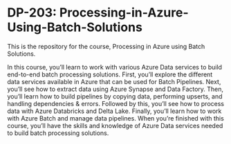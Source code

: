 # DP-203: Processing-in-Azure-Using-Batch-Solutions

This is the repository for the course, Processing in Azure using Batch Solutions.

In this course, you’ll learn to work with various Azure Data services to build end-to-end batch processing solutions. First, you’ll explore the different data services available in Azure that can be used for Batch Pipelines. Next, you’ll see how to extract data using Azure Synapse and Data Factory. Then, you’ll learn how to build pipelines by copying data, performing upserts, and handling dependencies & errors. Followed by this, you’ll see how to process data with Azure Databricks and Delta Lake. Finally, you’ll learn how to work with Azure Batch and manage data pipelines. When you’re finished with this course, you’ll have the skills and knowledge of Azure Data services needed to build batch processing solutions.
